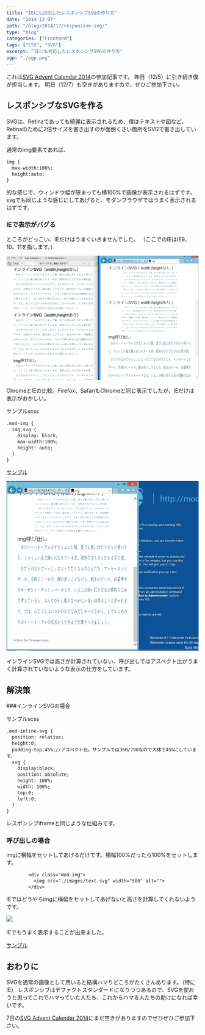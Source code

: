 ```yaml
---
title: "IEにも対応したレスポンシブSVGの作り方"
date: "2014-12-07"
path: "/blog/2014/12/responsive-svg/"
type: "blog"
categories: ["Frontend"]
tags: ["CSS", "SVG"]
excerpt: "IEにも対応したレスポンシブSVGの作り方"
ogp: "./ogp.png"
---
```


これは<a href="http://www.adventar.org/calendars/366" target="_blank">SVG Advent Calendar 2014</a>の参加記事です。
昨日（12/5）に引き続き僕が担当します。
明日（12/7）も空きがありますので、ぜひご参加下さい。

## レスポンシブなSVGを作る

SVGは、Retinaであっても綺麗に表示されるため、僕はテキストや図など、Retinaのために2倍サイズを書き出すのが面倒くさい箇所をSVGで書き出しています。

通常のimg要素であれば、

```
img {
  max-width:100%;
  height:auto;
}

```

的な感じで、ウィンドウ幅が狭まっても横100%で画像が表示されるはずです。svgでも同じような感じにしてあげると、モダンブラウザではうまく表示されるはずです。

### IEで表示がバグる

ところがどっこい、IEだけはうまくいきませんでした。
（ここでのIEはIE9、10、11を指します。）

![](responsive-svg.jpg)

ChromeとIEの比較。Firefox、SafariもChromeと同じ表示でしたが、IEだけは表示がおかしい。

サンプルscss
```
.mod-img {
  img,svg {
    display: block;
    max-width:100%;
    height: auto;
  }
}

```

<a href="http://dev.tanshio.net/svg/responsive.html" target="_blank">サンプル</a>

![](responsive-svg.gif)

インラインSVGでは高さが計算されていない、呼び出しではアスペクト比がうまく計算されていないような表示の仕方をしています。

## 解決策

###インラインSVGの場合

サンプルscss
```
.mod-inline-svg {
  position: relative;
  height:0;
  padding-top:45%;//アスペクト比。サンプルでは360/790なので大体で45%にしています。
  svg {
    display:block;
    position: absolute;
    height: 100%;
    width: 100%;
    top:0;
    left:0;
  }
}

```
レスポンシブiframeと同じような仕組みです。

### 呼び出しの場合

imgに横幅をセットしてあげるだけです。横幅100%だったら100%をセットします。

```
        <div class="mod-img">
          <img src="./images/text.svg" width="500" alt="">
        </div>

```
IEではどうやらimgに横幅をセットしてあげないと高さを計算してくれないようです。

![](responsive-svg-finished.gif)

IEでもうまく表示することが出来ました。

<a href="http://dev.tanshio.net/svg/responsive-finished.html" target="_blank">サンプル</a>

## おわりに
SVGを通常の画像として用いると結構ハマりどころがたくさんあります。（特にIE）
レスポンシブはデファクトスタンダードになりつつあるので、SVGを使おうと思ってこれでハマっていた人たち、これからハマる人たちの助けになれば幸いです。

7日の<a href="http://www.adventar.org/calendars/366" target="_blank">SVG Advent Calendar 2014</a>にまだ空きがありますのでぜひぜひご参加下さい。

